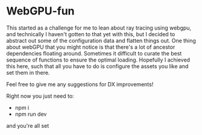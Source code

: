 # WebGPU-fun

This started as a challenge for me to lean about ray tracing using webgpu, and technically I haven't gotten to that yet with this, but I decided to abstract out some of the configuration data and flatten things out. One thing about webGPU that you might notice is that there's a lot of ancestor dependencies floating around. Sometimes it difficult to curate the best sequence of functions to ensure the optimal loading. Hopefully I achieved this here, such that all you have to do is configure the assets you like and set them in there.

Feel free to give me any suggestions for DX improvements!

Right now you just need to:

- npm i
- npm run dev

and you're all set
